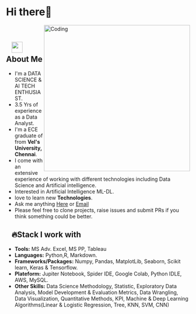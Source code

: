 # Hi there👋
<!--<h3 align="center"> A DATA SCIENCE & AI TECH ENTHUSIAST<b></h3>-->

<!--I have finally discovered my Github profile. I'm from non-coder background. As a Data analyst Working Professional I had used Ms Excel tool for Exploratory Data Analysis & Visuallization. 
To Enter in Artificial intelligence & Data Science field i had started coding with pandas in python IDLE with the help of Youtube, NPTEL(IIT) & Data Science Community website to see whether i could be able to do the same through Coding or not. And I did it Easily then I decided to learn Core Python first & I joined Python Taining at Anna University, Chennai dated on Nov 19 for the month on Weekly Classes.
And after that I have started with Numpy, Pandas & Completed the certification in,-->
 
<!--- Deep Learning @ CDAC Thiruvananthapuram
- Applied Data Science With Python @ Cognitive Class(IBM)
- Machine Learning With Python @ Cognitive Class(IBM)-->
 
<!--<h3 align="right"><i>Now I Love Coding!😊Keep Learning👨‍🎓️️</i></h3>-->


<img align="right" alt="Coding" width="400" src="https://media.giphy.com/media/3bgcPpDaikspxiUHlH/giphy.gif"></br>


## &nbsp; &nbsp;<img src="https://media.giphy.com/media/WUlplcMpOCEmTGBtBW/giphy.gif" width="30"> **About Me**
- I'm a DATA SCIENCE & AI TECH ENTHUSIAST.
- 3.5 Yrs of experience as a Data Analyst.
- I'm a ECE graduate of from **Vel's University,Chennai**.
- I come with an extensive experience of working with different technologies including Data Science and Artificial intelligence.
- Interested in Artificial Intelligence ML-DL.
- love to learn new **Technologies**.
- Ask me anything [Here](https://github.com/connectkishan1/connectkishan1/issues/new) or [Email](connectkishan1@gmail.com)
- Please feel free to clone projects, raise issues and submit PRs if you think something could be better.

## &nbsp; &nbsp;🔥**Stack I work with** 

- **Tools:** MS Adv. Excel, MS PP, Tableau
- **Languages:** Python,R, Markdown.
- **Frameworks/Packages:** Numpy, Pandas, MatplotLib, Seaborn, Scikit learn, Keras & Tensorflow.
- **Plateform:** Jupiter Notebook,  	Spider IDE, Google Colab, Python IDLE, AWS, MySQL.
- **Other Skills:** Data Science Methodology,  	Statistic, Exploratory Data Analysis, Model Development & Evaluation Metrics, Data Wrangling, Data Visualization, Quantitative Methods, KPI, Machine & Deep Learning Algorithms(Linear & Logistic Regression, Tree, KNN, SVM, CNN)


<!--
**connectkishan1/connectkishan1** is a ✨ _special_ ✨ repository because its `README.md` (this file) appears on your GitHub profile.

Here are some ideas to get you started:

- 🔭 I’m currently working on ...
- 🌱 I’m currently learning ...
- 👯 I’m looking to collaborate on ...
- 🤔 I’m looking for help with ...
- 💬 Ask me about ...
- 📫 How to reach me: ...
- 😄 Pronouns: ...
- ⚡ Fun fact: ...
-->

